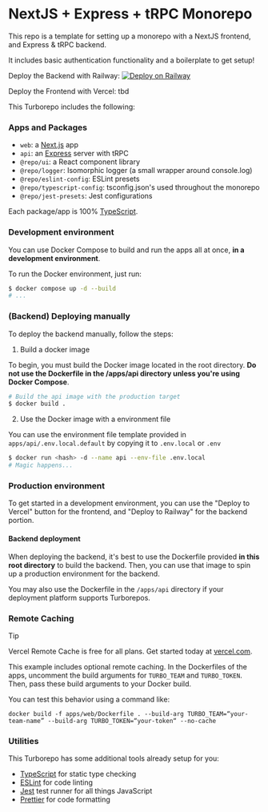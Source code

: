 # NextJS + Express + tRPC Monorepo

This repo is a template for setting up a monorepo with a NextJS frontend, and Express & tRPC backend.

It includes basic authentication functionality and a boilerplate to get setup!

Deploy the Backend with Railway: [![Deploy on Railway](https://railway.com/button.svg)](https://railway.com/deploy/kZsoqI?referralCode=xNYNKB)

Deploy the Frontend with Vercel: tbd

This Turborepo includes the following:

### Apps and Packages

- `web`: a [Next.js](https://nextjs.org/) app
- `api`: an [Express](https://expressjs.com/) server with tRPC
- `@repo/ui`: a React component library
- `@repo/logger`: Isomorphic logger (a small wrapper around console.log)
- `@repo/eslint-config`: ESLint presets
- `@repo/typescript-config`: tsconfig.json's used throughout the monorepo
- `@repo/jest-presets`: Jest configurations

Each package/app is 100% [TypeScript](https://www.typescriptlang.org/).

### Development environment

You can use Docker Compose to build and run the apps all at once, **in a development environment**.

To run the Docker environment, just run:

```bash
$ docker compose up -d --build
# ...
```

### (Backend) Deploying manually

To deploy the backend manually, follow the steps:

1. Build a docker image

To begin, you must build the Docker image located in the root directory. **Do not use the Dockerfile in the /apps/api directory unless you're using Docker Compose**.

```bash
# Build the api image with the production target
$ docker build .
```

2. Use the Docker image with a environment file

You can use the environment file template provided in `apps/api/.env.local.default` by copying it to `.env.local` or `.env`

```bash
$ docker run <hash> -d --name api --env-file .env.local
# Magic happens...
```

### Production environment

To get started in a development environment, you can use the "Deploy to Vercel" button for the frontend,
and "Deploy to Railway" for the backend portion.

#### Backend deployment

When deploying the backend, it's best to use the Dockerfile provided **in this root directory** to build the backend.
Then, you can use that image to spin up a production environment for the backend.

You may also use the Dockerfile in the `/apps/api` directory if your deployment platform supports Turborepos.

### Remote Caching

> [!TIP]
> Vercel Remote Cache is free for all plans. Get started today at [vercel.com](https://vercel.com/signup?/signup?utm_source=remote-cache-sdk&utm_campaign=free_remote_cache).

This example includes optional remote caching. In the Dockerfiles of the apps, uncomment the build arguments for `TURBO_TEAM` and `TURBO_TOKEN`. Then, pass these build arguments to your Docker build.

You can test this behavior using a command like:

`docker build -f apps/web/Dockerfile . --build-arg TURBO_TEAM=“your-team-name” --build-arg TURBO_TOKEN=“your-token“ --no-cache`

### Utilities

This Turborepo has some additional tools already setup for you:

- [TypeScript](https://www.typescriptlang.org/) for static type checking
- [ESLint](https://eslint.org/) for code linting
- [Jest](https://jestjs.io) test runner for all things JavaScript
- [Prettier](https://prettier.io) for code formatting
